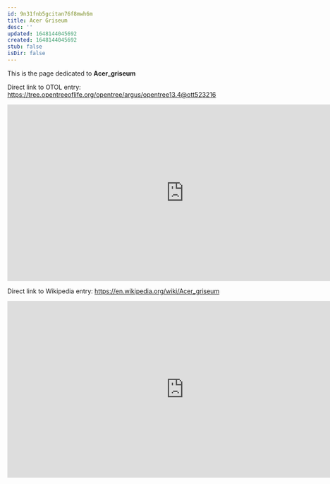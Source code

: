 ```yaml
---
id: 9n31fnb5gcitan76f8mwh6m
title: Acer Griseum
desc: ''
updated: 1648144045692
created: 1648144045692
stub: false
isDir: false
---
```

This is the page dedicated to **Acer_griseum**


Direct link to OTOL entry: https://tree.opentreeoflife.org/opentree/argus/opentree13.4@ott523216



<html>
    <body>
    <iframe src="https://tree.opentreeoflife.org/opentree/argus/opentree13.4@ott523216"
    width="800" height="400" frameborder="0" allowfullscreen> </iframe>
    </body>
</html>
    


Direct link to Wikipedia entry: https://en.wikipedia.org/wiki/Acer_griseum



<html>
    <body>
    <iframe src="https://en.wikipedia.org/wiki/Acer_griseum"
    width="800" height="400" frameborder="0" allowfullscreen> </iframe>
    </body>
</html>
    
